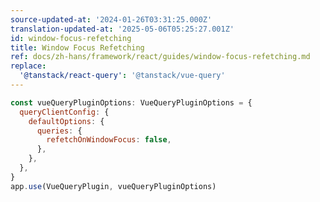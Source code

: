 ```yaml
---
source-updated-at: '2024-01-26T03:31:25.000Z'
translation-updated-at: '2025-05-06T05:25:27.001Z'
id: window-focus-refetching
title: Window Focus Refetching
ref: docs/zh-hans/framework/react/guides/window-focus-refetching.md
replace:
  '@tanstack/react-query': '@tanstack/vue-query'
---
```


[//]: # 'Example'

```js
const vueQueryPluginOptions: VueQueryPluginOptions = {
  queryClientConfig: {
    defaultOptions: {
      queries: {
        refetchOnWindowFocus: false,
      },
    },
  },
}
app.use(VueQueryPlugin, vueQueryPluginOptions)
```

[//]: # 'Example'
[//]: # 'ReactNative'
[//]: # 'ReactNative'
